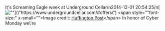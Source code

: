 It\'s Screaming Eagle week at Underground Cellar/n2014-12-01 20:54:25/n[![\"\"](\"http://i.imgur.com/s2yy2FY.jpg\")](\"https://www.undergroundcellar.com/#offers\") <span style="\"font-size:" x-small="">Image credit: [Huffington Post](\"http://i.huffpost.com/gen/2251206/thumbs/o-SCREAMING-EAGLE-WINE-facebook.jpg\")</span> In honor of Cyber Monday we\'re